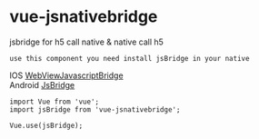 # vue-jsnativebridge
jsbridge for h5 call native &amp; native call h5


```
use this component you need install jsBridge in your native
```
IOS [WebViewJavascriptBridge](https://github.com/marcuswestin/WebViewJavascriptBridge)  
Android [JsBridge](https://github.com/lzyzsd/JsBridge)

```
import Vue from 'vue';
import jsBridge from 'vue-jsnativebridge';

Vue.use(jsBridge);

```